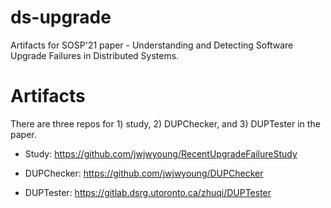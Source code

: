 # ds-upgrade

Artifacts for SOSP'21 paper - Understanding and Detecting Software Upgrade Failures in Distributed Systems.

# Artifacts

There are three repos for 1) study, 2) DUPChecker, and 3) DUPTester in the paper.

- Study: https://github.com/jwjwyoung/RecentUpgradeFailureStudy

- DUPChecker: https://github.com/jwjwyoung/DUPChecker

- DUPTester: https://gitlab.dsrg.utoronto.ca/zhuqi/DUPTester

